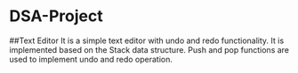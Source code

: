 # DSA-Project

##Text Editor
It is a simple text editor with undo and redo functionality.
It is implemented based on the Stack data structure.
Push and pop functions are used to implement undo and redo operation.
